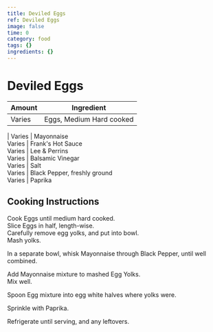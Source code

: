 ```yaml
---
title: Deviled Eggs
ref: Deviled Eggs
image: false
time: 0
category: food
tags: {}
ingredients: {}
---
```

# Deviled Eggs  
  
Amount | Ingredient  
|----|----|  
Varies | Eggs, Medium Hard cooked  
   | 
Varies | Mayonnaise  
Varies | Frank's Hot Sauce  
Varies | Lee & Perrins  
Varies | Balsamic Vinegar  
Varies | Salt  
Varies | Black Pepper, freshly ground  
Varies | Paprika  
  
## Cooking Instructions  
  
Cook Eggs until medium hard cooked.  
Slice Eggs in half, length-wise.  
Carefully remove egg yolks, and put into bowl.  
Mash yolks.  
  
In a separate bowl, whisk Mayonnaise through Black Pepper, until well combined.  
  
Add Mayonnaise mixture to mashed Egg Yolks.  
Mix well.   
  
Spoon Egg mixture into egg white halves where yolks were.  
  
Sprinkle with Paprika.  
  
Refrigerate until serving, and any leftovers.  
  
  
  